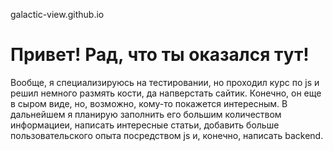 galactic-view.github.io


# Привет! Рад, что ты оказался тут!  
Вообще, я специализируюсь на тестировании, но проходил курс по js и решил немного размять кости, да напверстать сайтик. Конечно, он еще в сыром виде, но, возможно, кому-то покажется интересным. В дальнейшем я планирую заполнить его большим количеством информациеи, написать интересные статьи, добавить больше пользовательского опыта посредством js и, конечно, написать backend.
